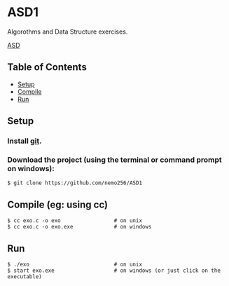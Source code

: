 # ASD1
Algorothms and Data Structure exercises.

[ASD](asd1.jpg)

<!-- TABLE OF CONTENTS -->
## Table of Contents

* [Setup](#setup)
* [Compile](#compile)
* [Run](#run)

## Setup

### Install [git](https://github.com/git-guides/install-git).

### Download the project (using the terminal or command prompt on windows):
```
$ git clone https://github.com/nemo256/ASD1
```

## Compile (eg: using cc)
```
$ cc exo.c -o exo                 # on unix
$ cc exo.c -o exo.exe             # on windows
```

## Run
```
$ ./exo                           # on unix
$ start exo.exe                   # on windows (or just click on the executable)
```
